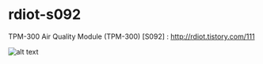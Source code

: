 # rdiot-s092
TPM-300 Air Quality Module (TPM-300) [S092] : http://rdiot.tistory.com/111

![alt text](http://cfile5.uf.tistory.com/image/2225E54557D4D4A208DF0B)
